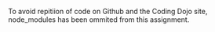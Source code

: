 To avoid repitiion of code on Github and the Coding Dojo site, node_modules has been ommited from this assignment.